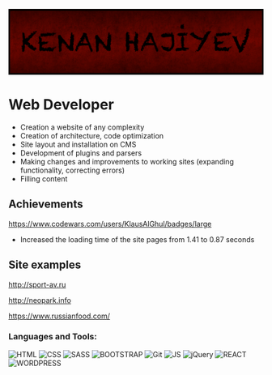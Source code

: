[![Header](https://github.com/KlausAlGhul/klausalghul/blob/main/Materials/kenan9.png)](https://kanan-hajiyev.site/)


# Web Developer

* Creation a website of any complexity
* Creation of architecture, code optimization
* Site layout and installation on CMS
* Development of plugins and parsers 
* Making changes and improvements to working sites (expanding functionality, correcting errors)
* Filling content

## Achievements

https://www.codewars.com/users/KlausAlGhul/badges/large
* Increased the loading time of the site pages from 1.41 to 0.87 seconds

## Site examples

   http://sport-av.ru

   http://neopark.info

   https://www.russianfood.com/

### Languages and Tools:


![HTML](https://img.shields.io/badge/-HTML-black?style=for-the-badge&logo=HTML5)
![CSS](https://img.shields.io/badge/-CSS-black?style=for-the-badge&logo=CSS3)
![SASS](https://img.shields.io/badge/-SASS-black?style=for-the-badge&logo=SASS)
![BOOTSTRAP](https://img.shields.io/badge/-BOOTSTRAP-black?style=for-the-badge&logo=BOOTSTRAP)
![Git](https://img.shields.io/badge/-Git-black?style=for-the-badge&logo=Git)
![JS](https://img.shields.io/badge/-JS-black?style=for-the-badge&logo=JavaScript)
![jQuery](https://img.shields.io/badge/-jQuery-black?style=for-the-badge&logo=jQuery&logoColor=03c6fc)
![REACT](https://img.shields.io/badge/-REACT-black?style=for-the-badge&logo=REact)
![WORDPRESS](https://img.shields.io/badge/-WORDPRESS-black?style=for-the-badge&logo=WORDPRESS)



